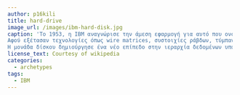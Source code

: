 ```yaml
---
author: p16kili
title: hard-drive
image_url: /images/ibm-hard-disk.jpg
caption: 'Το 1953, η IBM αναγνώρισε την άμεση εφαρμογή για αυτό που ονομάστηκε "Random Access File" με υψηλή χωρητικότητα και ταχεία random access με σχετικά χαμηλό κόστος.
Αφού εξέτασαν τεχνολογίες όπως wire matrices, συστοιχίες ράβδων, τύμπανα, συστοιχίες τυμπάνων κλπ., οι μηχανικοί του εργαστηρίου της IBM στο San Jose της Καλιφόρνιας εφευρέθηκαν τη μονάδα σκληρού δίσκου.
Η μονάδα δίσκου δημιούργησε ένα νέο επίπεδο στην ιεραρχία δεδομένων υπολογιστών και στη συνέχεια ονομάστηκε Random Access Storage, αλλά σήμερα είναι γνωστή ως δευτερεύουσα αποθήκευση, λιγότερο δαπανηρή και πιο αργή από την κύρια μνήμη (στη συνέχεια τυπικά τύμπανα), αλλά ταχύτερη και ακριβότερη από τις μονάδες μαγνητοταινίας.'
license_text: Courtesy of wikipedia
categories:
  - archetypes
tags:
  - IBM
---
```

